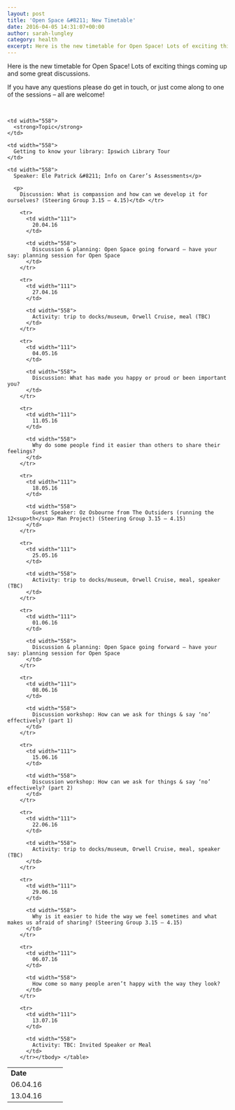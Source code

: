 ```yaml
---
layout: post
title: 'Open Space &#8211; New Timetable'
date: 2016-04-05 14:31:07+00:00
author: sarah-lungley
category: health
excerpt: Here is the new timetable for Open Space! Lots of exciting things coming up and some great discussions.
---
```

Here is the new timetable for Open Space! Lots of exciting things coming up and some great discussions.

If you have any questions please do get in touch, or just come along to one of the sessions &#8211; all are welcome!

&nbsp;

<table style="height: 1089px;" width="671">
  <tr>
    <td width="111">
      <strong>Date</strong>
    </td>

    <td width="558">
      <strong>Topic</strong>
    </td>
  </tr>

  <tr>
    <td width="111">
      06.04.16
    </td>

    <td width="558">
      Getting to know your library: Ipswich Library Tour
    </td>
  </tr>

  <tr>
    <td width="111">
      13.04.16
    </td>

    <td width="558">
      Speaker: Ele Patrick &#8211; Info on Carer’s Assessments</p>

      <p>
        Discussion: What is compassion and how can we develop it for ourselves? (Steering Group 3.15 – 4.15)</td> </tr>

        <tr>
          <td width="111">
            20.04.16
          </td>

          <td width="558">
            Discussion & planning: Open Space going forward – have your say: planning session for Open Space
          </td>
        </tr>

        <tr>
          <td width="111">
            27.04.16
          </td>

          <td width="558">
            Activity: trip to docks/museum, Orwell Cruise, meal (TBC)
          </td>
        </tr>

        <tr>
          <td width="111">
            04.05.16
          </td>

          <td width="558">
            Discussion: What has made you happy or proud or been important you?
          </td>
        </tr>

        <tr>
          <td width="111">
            11.05.16
          </td>

          <td width="558">
            Why do some people find it easier than others to share their feelings?
          </td>
        </tr>

        <tr>
          <td width="111">
            18.05.16
          </td>

          <td width="558">
            Guest Speaker: Oz Osbourne from The Outsiders (running the 12<sup>th</sup> Man Project) (Steering Group 3.15 – 4.15)
          </td>
        </tr>

        <tr>
          <td width="111">
            25.05.16
          </td>

          <td width="558">
            Activity: trip to docks/museum, Orwell Cruise, meal, speaker (TBC)
          </td>
        </tr>

        <tr>
          <td width="111">
            01.06.16
          </td>

          <td width="558">
            Discussion & planning: Open Space going forward – have your say: planning session for Open Space
          </td>
        </tr>

        <tr>
          <td width="111">
            08.06.16
          </td>

          <td width="558">
            Discussion workshop: How can we ask for things & say ‘no’ effectively? (part 1)
          </td>
        </tr>

        <tr>
          <td width="111">
            15.06.16
          </td>

          <td width="558">
            Discussion workshop: How can we ask for things & say ‘no’ effectively? (part 2)
          </td>
        </tr>

        <tr>
          <td width="111">
            22.06.16
          </td>

          <td width="558">
            Activity: trip to docks/museum, Orwell Cruise, meal, speaker (TBC)
          </td>
        </tr>

        <tr>
          <td width="111">
            29.06.16
          </td>

          <td width="558">
            Why is it easier to hide the way we feel sometimes and what makes us afraid of sharing? (Steering Group 3.15 – 4.15)
          </td>
        </tr>

        <tr>
          <td width="111">
            06.07.16
          </td>

          <td width="558">
            How come so many people aren’t happy with the way they look?
          </td>
        </tr>

        <tr>
          <td width="111">
            13.07.16
          </td>

          <td width="558">
            Activity: TBC: Invited Speaker or Meal
          </td>
        </tr></tbody> </table>
